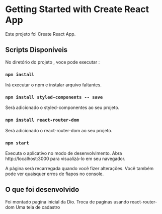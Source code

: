 # Getting Started with Create React App
Este projeto foi Create React App.

## Scripts Disponíveis
No diretório do projeto , voce pode executar :

### `npm install`
Irá executar o npm e instalar arquivo faltantes.

### `npm install styled-components -- save`
Será adicionado o styled-componentes ao seu projeto.

### `npm install react-router-dom`
Será adicionado o react-router-dom ao seu projeto.

### `npm start`
Executa o aplicativo no modo de desenvolvimento. Abra http://localhost:3000 para visualizá-lo em seu navegador.

A página será recarregada quando você fizer alterações. Você também pode ver quaisquer erros de fiapos no console.

## O que foi desenvolvido

Foi montado pagina inicial da Dio.
Troca de paginas usando react-router-dom
Uma tela de cadastro
